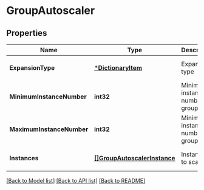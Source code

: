 # GroupAutoscaler

## Properties
Name | Type | Description | Notes
------------ | ------------- | ------------- | -------------
**ExpansionType** | [***DictionaryItem**](DictionaryItem.md) | Expansion type | [optional] [default to null]
**MinimumInstanceNumber** | **int32** | Minimum instance number in group | [optional] [default to null]
**MaximumInstanceNumber** | **int32** | Minimum instance number in group | [optional] [default to null]
**Instances** | [**[]GroupAutoscalerInstance**](GroupAutoscalerInstance.md) | Instances to scaling | [optional] [default to null]

[[Back to Model list]](../README.md#documentation-for-models) [[Back to API list]](../README.md#documentation-for-api-endpoints) [[Back to README]](../README.md)


